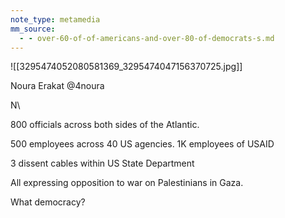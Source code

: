 ```yaml
---
note_type: metamedia
mm_source:
  - - over-60-of-of-americans-and-over-80-of-democrats-s.md
---
```


![[3295474052080581369_3295474047156370725.jpg]]

Noura Erakat
@4noura

N\

800 officials across both sides of the
Atlantic.

500 employees across 40 US agencies.
1K employees of USAID

3 dissent cables within US State
Department

All expressing opposition to war on
Palestinians in Gaza.

What democracy?

